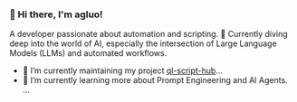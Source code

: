 ### 👋 Hi there, I'm agluo!

A developer passionate about automation and scripting.
🤖 Currently diving deep into the world of AI, especially the intersection of Large Language Models (LLMs) and automated workflows.

- 🔭 I’m currently maintaining my project [ql-script-hub](https://github.com/agluo/ql-script-hub)...
- 🌱 I’m currently learning more about Prompt Engineering and AI Agents.
...
<!--
**agluo/agluo** is a ✨ _special_ ✨ repository because its `README.md` (this file) appears on your GitHub profile.

Here are some ideas to get you started:

- 🔭 I’m currently working on ...
- 🌱 I’m currently learning ...
- 👯 I’m looking to collaborate on ...
- 🤔 I’m looking for help with ...
- 💬 Ask me about ...
- 📫 How to reach me: ...
- 😄 Pronouns: ...
- ⚡ Fun fact: ...
-->
